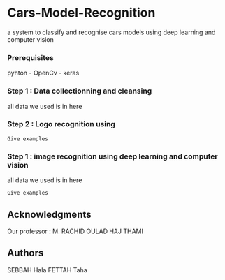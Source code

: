 # Cars-Model-Recognition
a system to classify and recognise cars models using deep learning and computer vision


### Prerequisites

pyhton - 
OpenCv - 
keras 

### Step 1 : Data collectionning and cleansing

all data we used is in here


### Step 2 : Logo recognition using 

```
Give examples
```


### Step 1 : image recognition using deep learning and computer vision

all data we used is in here

```
Give examples
```


## Acknowledgments
Our professor : M. RACHID OULAD HAJ THAMI

## Authors

SEBBAH Hala
FETTAH Taha

